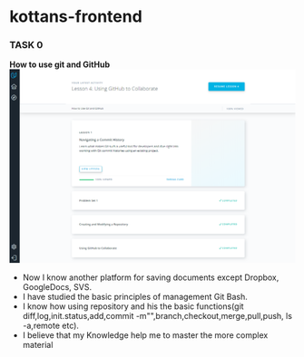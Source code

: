 # kottans-frontend
### TASK 0

**How to use git and GitHub**![Upacity Using GitHub screen](screenshots/task_0.png)
 
- Now I know another platform for saving documents except Dropbox, GoogleDocs, SVS.
- I have studied the basic principles of management Git Bash.
- I know how using repository and his the basic functions(git diff,log,init.status,add,commit -m"",branch,checkout,merge,pull,push, ls -a,remote  etc).
- I believe that my Knowledge help me to master the more complex material
 

